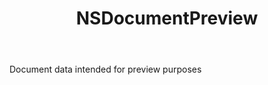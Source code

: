 ﻿---
uid: crmscript_ref_NSDocumentPreview
title: NSDocumentPreview
intellisense: Void.NSDocumentPreview
keywords: NSDocumentPreview
so.topic: reference
---

Document data intended for preview purposes
